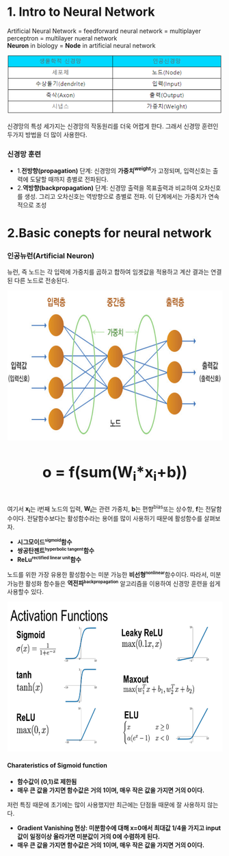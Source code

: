 <html>
<head>
	<meta charset = "UTF-8">
</head>
<body>
<h1>1. Intro to Neural Network</h1>

<p>Artificial Neural Network = feedforward neural network = multiplayer perceptron = multilayer nueral network<br>
<b>Neuron</b> in biology = <b>Node</b> in artificial neural network <br>
<p style = "text-align:center"><img src = "neuron_description.png"></p>
신경망의 특성 세가지는 신경망의 작동원리를 더욱 어렵게 한다. 그래서 신경망 훈련인 두가지 방법을 더 많이 사용한다. 
<h3>신경망 훈련</h3>
<ul>
	<li>1.<b>전방향(propagation)</b> 단계: 신경망의 <b>가중치<sup>weight</sup></b>가 고정되며, 입력신호는 출력에 도달할 때까지 층별로 전파된다.</li>
	<li>2.<b>역방향(backpropagation)</b> 단계: 신경망 출력을 목표출력과 비교하여 오차신호를 생성. 그리고 오차신호는 역방향으로 층별로 전파. 이 단계에서는 가중치가 연속적으로 조성</li>
</ul>
</p>
<h1>2.Basic conepts for neural network</h1>
<h3>인공뉴런(Artificial Neuron)</h3>
<p>뉴런, 즉 노드는 각 입력에 가중치를 곱하고 합하여 임곗값을 적용하고 계산 결과는 연결된 다른 노드로 전송된다.
<p style = "text-align:center"><img src = "weights.png" width = "650" height = "350"></p>
<h4 style = "text-align:center; font-size:35px;"> <b>o = f(sum(W<sub>i</sub>*x<sub>i</sub>+b))</b> </h4>
여기서 <b>x<sub>i</sub></b>는 i번째 노드의 입력, <b>W<sub>i</sub></b>는 관련 가중치, <b>b</b>는 편향<sup>bias</sup>또는 상수항, <b>f</b>는 전달함수이다.
전달함수보다는 활성함수라는 용어를 많이 사용하기 때문에 활성함수를 살펴보자.<br>
<ul>
	<li><b>시그모이드<sup><small>sigmoid</small></sup>함수</b>
	<li><b>쌍공탄젠트<sup><small>hyperbolic tangent</small></sup>함수</b>
	<li><b>ReLu<sup><small>rectified linear unit</small></sup>함수</b>
</ul> 
노드를 위한 가장 유용한 활성함수는 미분 가능한 <b>비선형<sup><small>nonlinear</small></sup></b>함수이다.
따라서, 미분 가능한 활성화 함수들은 <b>역전파<sup><small>backpropagation</small></sup></b> 알고리즘을 이용하여 신경망 훈련을 쉽게 사용할수 있다.
</p>
<p style = "text-align:center"><img src = "activation.png" width = "650" height = "350" class:"center"></p>
<h4>Charateristics of Sigmoid function</h4>
<ul>
	<li><b>함수값이 (0,1)로 제한됨</b>
	<li><b>매우 큰 값을 가지면 함수값은 거의 1이며, 매우 작은 값을 가지면 거의 0이다.</b>
</ul> 
<p>저런 특징 때문에 초기에는 많이 사용했지만 최근에는 단점들 때문에 잘 사용하지 않는다.</p>
<ul>
	<li><b>Gradient Vanishing 현상: 미분함수에 대해 x=0애서 최대값 1/4을 가지고 input 값이 일정이상 올라가면 미분값이 거의 0에 수렴하게 된다.</b>
	<li><b>매우 큰 값을 가지면 함수값은 거의 1이며, 매우 작은 값을 가지면 거의 0이다.</b>
</ul> 
<!-- Hidden comment -->


</body>
</html>
